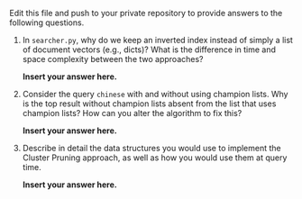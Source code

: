 Edit this file and push to your private repository to provide answers to the following questions.

1. In `searcher.py`, why do we keep an inverted index instead of simply a list
of document vectors (e.g., dicts)? What is the difference in time and space
complexity between the two approaches?

    **Insert your answer here.**

2. Consider the query `chinese` with and without using champion lists.  Why is
the top result without champion lists absent from the list that uses champion
lists? How can you alter the algorithm to fix this?

    **Insert your answer here.**

3. Describe in detail the data structures you would use to implement the
Cluster Pruning approach, as well as how you would use them at query time.

    **Insert your answer here.**
